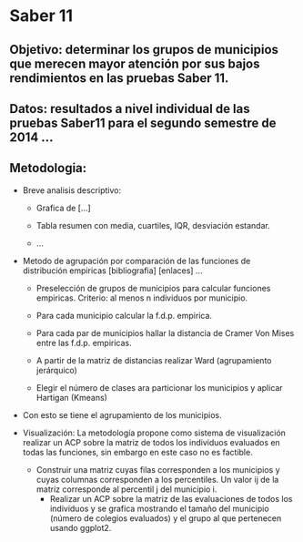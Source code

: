 # Saber 11

## Objetivo: determinar los grupos de municipios que merecen mayor atención por sus bajos rendimientos en las pruebas Saber 11.

## Datos: resultados a nivel individual de las pruebas Saber11 para el segundo semestre de 2014 ...

## Metodologia: 

- Breve analisis descriptivo: 
	
	* Grafica de [...]
	
	* Tabla resumen con media, cuartiles, IQR, desviación estandar.

	* ...  

- Metodo de agrupación por comparación de las funciones de distribución empiricas [bibliografia] [enlaces] ...

	* Preselección de grupos de municipios para calcular funciones empiricas. Criterio: al menos n individuos por municipio.

	* Para cada municipio calcular la f.d.p. empirica.

	* Para cada par de municipios hallar la distancia de Cramer Von Mises entre las f.d.p. empiricas.

	* A partir de la matriz de distancias realizar Ward (agrupamiento jerárquico)

	* Elegir el número de clases ara particionar los municipios y aplicar Hartigan (Kmeans)

- Con esto se tiene el agrupamiento de los municipios.

- Visualización: La metodología propone como sistema de visualización realizar un ACP sobre la matriz de todos los individuos evaluados en todas las funciones, sin embargo en este caso no es factible.

  * Construir una matriz cuyas filas corresponden a los municipios y cuyas columnas corresponden a los percentiles. Un valor ij de la matríz corresponde al percentil j del municipio i.
	* Realizar un ACP sobre la matriz de las evaluaciones de todos los individuos y se grafica mostrando el tamaño del municipio (número de colegios evaluados) y el grupo al que pertenecen usando ggplot2.





